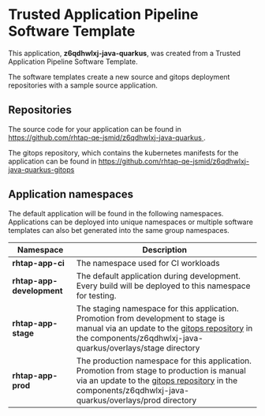 # Trusted Application Pipeline Software Template

This application, **z6qdhwlxj-java-quarkus**, was created from a Trusted Application Pipeline Software Template.

The software templates create a new source and gitops deployment repositories with a sample source application. 

## Repositories

The source code for your application can be found in [https://github.com/rhtap-qe-jsmid/z6qdhwlxj-java-quarkus ](https://github.com/rhtap-qe-jsmid/z6qdhwlxj-java-quarkus ).
 
The gitops repository, which contains the kubernetes manifests for the application can be found in 
[https://github.com/rhtap-qe-jsmid/z6qdhwlxj-java-quarkus-gitops ](https://github.com/rhtap-qe-jsmid/z6qdhwlxj-java-quarkus-gitops ) 

## Application namespaces 

The default application will be found in the following namespaces. Applications can be deployed into unique namespaces or multiple software templates can also bet generated into the same group namespaces.  

|  Namespace   |  Description   |  
| -------- | -------- |
| **rhtap-app-ci** | The namespace used for CI workloads |
| **rhtap-app-development** | The default application during development. Every build will be deployed to this namespace for testing. |
| **rhtap-app-stage** | The staging namespace for this application. Promotion from development to stage is manual via an update to the [gitops repository](https://github.com/rhtap-qe-jsmid/z6qdhwlxj-java-quarkus-gitops ) in the components/z6qdhwlxj-java-quarkus/overlays/stage directory |
| **rhtap-app-prod** | The production namespace for this application. Promotion from stage to production is manual via an update to the [gitops repository](https://github.com/rhtap-qe-jsmid/z6qdhwlxj-java-quarkus-gitops ) in the components/z6qdhwlxj-java-quarkus/overlays/prod directory |